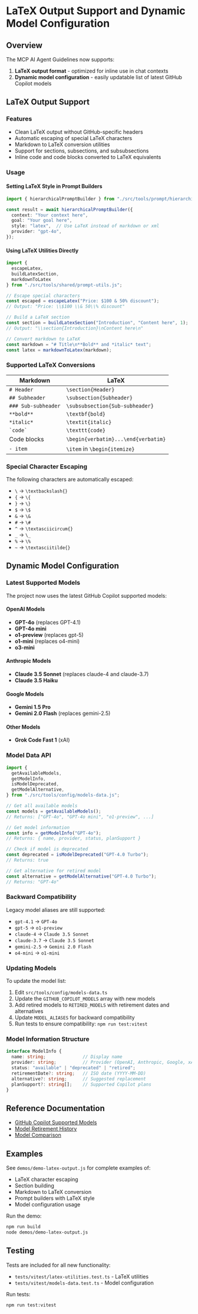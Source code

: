 # LaTeX Output Support and Dynamic Model Configuration

## Overview

The MCP AI Agent Guidelines now supports:
1. **LaTeX output format** - optimized for inline use in chat contexts
2. **Dynamic model configuration** - easily updatable list of latest GitHub Copilot models

## LaTeX Output Support

### Features

- Clean LaTeX output without GitHub-specific headers
- Automatic escaping of special LaTeX characters
- Markdown to LaTeX conversion utilities
- Support for sections, subsections, and subsubsections
- Inline code and code blocks converted to LaTeX equivalents

### Usage

#### Setting LaTeX Style in Prompt Builders

```typescript
import { hierarchicalPromptBuilder } from "./src/tools/prompt/hierarchical-prompt-builder.js";

const result = await hierarchicalPromptBuilder({
  context: "Your context here",
  goal: "Your goal here",
  style: "latex",  // Use LaTeX instead of markdown or xml
  provider: "gpt-4o",
});
```

#### Using LaTeX Utilities Directly

```typescript
import {
  escapeLatex,
  buildLatexSection,
  markdownToLatex
} from "./src/tools/shared/prompt-utils.js";

// Escape special characters
const escaped = escapeLatex("Price: $100 & 50% discount");
// Output: "Price: \\$100 \\& 50\\% discount"

// Build a LaTeX section
const section = buildLatexSection("Introduction", "Content here", 1);
// Output: "\\section{Introduction}\nContent here\n"

// Convert markdown to LaTeX
const markdown = "# Title\n**Bold** and *italic* text";
const latex = markdownToLatex(markdown);
```

### Supported LaTeX Conversions

| Markdown | LaTeX |
|----------|-------|
| `# Header` | `\section{Header}` |
| `## Subheader` | `\subsection{Subheader}` |
| `### Sub-subheader` | `\subsubsection{Sub-subheader}` |
| `**bold**` | `\textbf{bold}` |
| `*italic*` | `\textit{italic}` |
| `` `code` `` | `\texttt{code}` |
| Code blocks | `\begin{verbatim}...\end{verbatim}` |
| `- item` | `\item` in `\begin{itemize}` |

### Special Character Escaping

The following characters are automatically escaped:
- `\` → `\textbackslash{}`
- `{` → `\{`
- `}` → `\}`
- `$` → `\$`
- `&` → `\&`
- `#` → `\#`
- `^` → `\textasciicircum{}`
- `_` → `\_`
- `%` → `\%`
- `~` → `\textasciitilde{}`

## Dynamic Model Configuration

### Latest Supported Models

The project now uses the latest GitHub Copilot supported models:

#### OpenAI Models
- **GPT-4o** (replaces GPT-4.1)
- **GPT-4o mini**
- **o1-preview** (replaces gpt-5)
- **o1-mini** (replaces o4-mini)
- **o3-mini**

#### Anthropic Models
- **Claude 3.5 Sonnet** (replaces claude-4 and claude-3.7)
- **Claude 3.5 Haiku**

#### Google Models
- **Gemini 1.5 Pro**
- **Gemini 2.0 Flash** (replaces gemini-2.5)

#### Other Models
- **Grok Code Fast 1** (xAI)

### Model Data API

```typescript
import {
  getAvailableModels,
  getModelInfo,
  isModelDeprecated,
  getModelAlternative,
} from "./src/tools/config/models-data.js";

// Get all available models
const models = getAvailableModels();
// Returns: ["GPT-4o", "GPT-4o mini", "o1-preview", ...]

// Get model information
const info = getModelInfo("GPT-4o");
// Returns: { name, provider, status, planSupport }

// Check if model is deprecated
const deprecated = isModelDeprecated("GPT-4.0 Turbo");
// Returns: true

// Get alternative for retired model
const alternative = getModelAlternative("GPT-4.0 Turbo");
// Returns: "GPT-4o"
```

### Backward Compatibility

Legacy model aliases are still supported:
- `gpt-4.1` → `GPT-4o`
- `gpt-5` → `o1-preview`
- `claude-4` → `Claude 3.5 Sonnet`
- `claude-3.7` → `Claude 3.5 Sonnet`
- `gemini-2.5` → `Gemini 2.0 Flash`
- `o4-mini` → `o1-mini`

### Updating Models

To update the model list:

1. Edit `src/tools/config/models-data.ts`
2. Update the `GITHUB_COPILOT_MODELS` array with new models
3. Add retired models to `RETIRED_MODELS` with retirement dates and alternatives
4. Update `MODEL_ALIASES` for backward compatibility
5. Run tests to ensure compatibility: `npm run test:vitest`

### Model Information Structure

```typescript
interface ModelInfo {
  name: string;              // Display name
  provider: string;          // Provider (OpenAI, Anthropic, Google, xAI)
  status: "available" | "deprecated" | "retired";
  retirementDate?: string;   // ISO date (YYYY-MM-DD)
  alternative?: string;      // Suggested replacement
  planSupport?: string[];    // Supported Copilot plans
}
```

## Reference Documentation

- [GitHub Copilot Supported Models](https://docs.github.com/en/copilot/reference/ai-models/supported-models)
- [Model Retirement History](https://docs.github.com/en/copilot/reference/ai-models/supported-models#model-retirement-history)
- [Model Comparison](https://docs.github.com/en/copilot/reference/ai-models/model-comparison)

## Examples

See `demos/demo-latex-output.js` for complete examples of:
- LaTeX character escaping
- Section building
- Markdown to LaTeX conversion
- Prompt builders with LaTeX style
- Model configuration usage

Run the demo:
```bash
npm run build
node demos/demo-latex-output.js
```

## Testing

Tests are included for all new functionality:
- `tests/vitest/latex-utilities.test.ts` - LaTeX utilities
- `tests/vitest/models-data.test.ts` - Model configuration

Run tests:
```bash
npm run test:vitest
```
